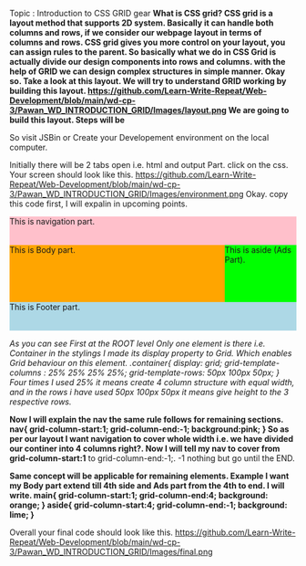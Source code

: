 Topic : Introduction to CSS GRID gear
**What is CSS grid?
CSS grid is a layout method that supports 2D system. Basically it can handle both columns and rows, if we consider our webpage layout in terms of columns and rows. CSS grid gives you more control on your layout, you can assign rules to the parent.
So basically what we do in CSS Grid is actually divide our design components into rows and columns. with the help of GRID we can design complex structures in simple manner.
Okay so. Take a look at this layout. We will try to understand GRID working by building this layout.
https://github.com/Learn-Write-Repeat/Web-Development/blob/main/wd-cp-3/Pawan_WD_INTRODUCTION_GRID/Images/layout.png
We are going to build this layout.
Steps will be**

So visit JSBin or Create your Developement environment on the local computer.

Initially there will be 2 tabs open i.e. html and output Part. click on the css. Your screen should look like this.
https://github.com/Learn-Write-Repeat/Web-Development/blob/main/wd-cp-3/Pawan_WD_INTRODUCTION_GRID/Images/environment.png
Okay. copy this code first, I will expalin in upcoming points.
<html>
<head>
<meta charset="utf-8">
<meta name="viewport" content="width=device-width">
<title>CSS Grid</title>
<style>
.container{
display: grid;
grid-template-columns : 25% 25% 25% 25%;
grid-template-rows: 50px 100px 50px;
}
nav{
grid-column-start:1;
grid-column-end:-1;
background:pink;
}
main{
grid-column-start:1;
grid-column-end:4;
background: orange;
}
aside{
grid-column-start:4;
grid-column-end:-1;
background: lime;
}
footer{
grid-column-start:1;
grid-column-end:-1;
background:lightblue;
}
</style>
</head>
<body>
<div class="container">
<nav>This is navigation part.</nav>
<main>This is Body part. </main>
<aside>This is aside (Ads Part).</aside>
<footer>This is Footer part.</footer>
</div>
</body>
</html>

*As you can see First at the ROOT level Only one element is there i.e. Container in the stylings I made its display property to Grid. Which enables Grid behaviour on this element.
.container{
display: grid;
grid-template-columns : 25% 25% 25% 25%;
grid-template-rows: 50px 100px 50px;
}
Four times I used 25% it means create 4 column structure with equal width, and in the rows i have used 50px 100px 50px it means give height to the 3 respective rows.*

**Now I will explain the nav the same rule follows for remaining sections.
nav{
grid-column-start:1;
grid-column-end:-1;
background:pink;
}
So as per our layout I want navigation to cover whole width i.e. we have divided our continer into 4 columns right?. Now I will tell my nav to cover from grid-column-start:1** to grid-column-end:-1;. -1 nothing but go until the END.

**Same concept will be applicable for remaining elements.
Example
I want my Body part extend till 4th side and Ads part from the 4th to end. I will write.
main{
grid-column-start:1;
grid-column-end:4;
background: orange;
}
aside{
grid-column-start:4;
grid-column-end:-1;
background: lime;
}**

Overall your final code should look like this.
https://github.com/Learn-Write-Repeat/Web-Development/blob/main/wd-cp-3/Pawan_WD_INTRODUCTION_GRID/Images/final.png

